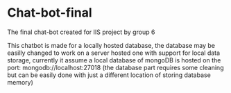 # Chat-bot-final
 The final chat-bot created for IIS project by group 6


This chatbot is made for a locally hosted database, the database may be easilly changed to work on a server hosted one with support for local data storage, currently it assume a local database of mongoDB is hosted on the port: mongodb://localhost:27018 (the database part requires some cleaning but can be easily done with just a different location of storing database memory)
